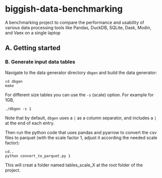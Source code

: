 # biggish-data-benchmarking
A benchmarking project to compare the performance and usability of various data processing tools like Pandas, DuckDB, SQLite, Dask, Modin, and Vaex on a single laptop


## A. Getting started





### B. Generate input data tables

Navigate to the data generator directory `dbgen` and build the data generator:

```
cd dbgen
make
```

For different size tables you can use the `-s` (scale) option. For example for 1GB,

```
./dbgen -s 1
```

Note that by default, `dbgen` uses a `|` as a column separator, and includes a `|` at the end of each entry.

Then run the python code that uses pandas and pyarrow to convert the csv files to parquet (with the scale factor 1, adjust it according the needed scale factor): 
```
cd..
python convert_to_parquet.py 1 
```

This will creat a folder named tables_scale_X at the root folder of the project.